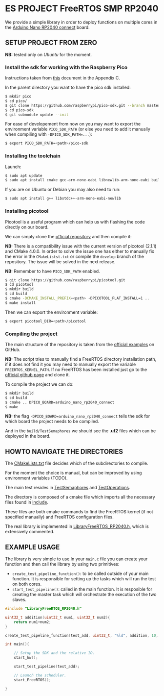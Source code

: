 # ES PROJECT FreeRTOS SMP RP2040

We provide a simple library in order to deploy functions on multiple cores in the [Arduino Nano RP2040 connect](https://docs.arduino.cc/hardware/nano-rp2040-connect/) board.

## SETUP PROJECT FROM ZERO

**NB:** tested only on *Ubuntu* for the moment.

### Install the sdk for working with the Raspberry Pico

Instructions taken from [this](https://datasheets.raspberrypi.com/pico/getting-started-with-pico.pdf) document in the Appendix C.

In the parent directory you want to have the pico sdk installed:

```bash
$ mkdir pico
$ cd pico/
$ git clone https://github.com/raspberrypi/pico-sdk.git --branch master
$ cd pico-sdk
$ git submodule update --init
```

For ease of developement from now on you may want to export the environment variable `PICO_SDK_PATH` (or else you need to add it manually when compiling with `-DPICO_SDK_PATH=...`):

```bash
$ export PICO_SDK_PATH=<path>/pico-sdk
```
 
### Installing the toolchain

Launch:

```bash
$ sudo apt update
$ sudo apt install cmake gcc-arm-none-eabi libnewlib-arm-none-eabi build-essential
```

If you are on Ubuntu or Debian you may also need to run:

```bash
$ sudo apt install g++ libstdc++-arm-none-eabi-newlib
```

### Installing picotool

Picotool is a useful program which can help us with flashing the code directly on our board.

We can simply clone the [official repository](https://github.com/raspberrypi/picotool) and then compile it:

**NB:** There is a compatibility issue with the current version of picotool (2.1.1) and CMake 4.0.0. In order to solve the issue one has either to manually fix the error in the `CMakeListst.txt` or compile the `develop` branch of the repository. The issue will be solved in the next release.

**NB:** Remember to have `PICO_SDK_PATH` enabled.

```bash
$ git clone https://github.com/raspberrypi/picotool.git
$ cd picotool
$ mkdir build
$ cd build
$ cmake -DCMAKE_INSTALL_PREFIX=<path> -DPICOTOOL_FLAT_INSTALL=1 ..
$ make install
```

Then we can export the environment variable:

```bash
$ export picotool_DIR=<path>/picotool
```

### Compiling the project

The main structure of the repository is taken from the [official examples](https://github.com/FreeRTOS/FreeRTOS-Community-Supported-Demos) on GitHub.

**NB:** The script tries to manually find a FreeRTOS directory installation path, if it does not find it you may need to manually export the variable `FREERTOS_KERNEL_PATH`. If no FreeRTOS has been installed just go to the [official github page](https://github.com/FreeRTOS/FreeRTOS-Kernel/tree/7ce8266bc5c6e13534959179295d7ec25f9e438c) and clone it.

To compile the project we can do:

```bash
$ mkdir build
$ cd build
$ cmake .. DPICO_BOARD=arduino_nano_rp2040_connect
$ make
```

**NB:** the flag `-DPICO_BOARD=arduino_nano_rp2040_connect` tells the sdk for which board the project needs to be compiled.

And in the `build/TestSemaphores` we should see the **.uf2** files which can be deployed in the board.

## HOWTO NAVIGATE THE DIRECTORIES

The [CMakeLists.txt](./CMakeLists.txt) file decides which of the subdirectories to compile. 

For the moment the choice is manual, but can be improved by using environment variables (TODO).

The main test resides in [TestSemaphores](./TestSemaphores/) and [TestOperations](./TestOperations/).

The directory is composed of a cmake file which imports all the necessary files found in [include](./include/).

These files are both cmake commands to find the FreeRTOS kernel (if not specified manually) and FreeRTOS configuration files.

The real library is implemented in [LibraryFreeRTOS_RP2040.h](./include/LibraryFreeRTOS_RP2040.h), which is extensively commented.

## EXAMPLE USAGE

The library is very simple to use.In your `main.c` file you can create your function and then call the library by using two primitives:

* `create_test_pipeline_function()`: to be called outside of your main function. It is responsible for setting up the tasks which will run the test on both cores.
* `start_test_pipeline()`: called in the main function. It is resposible for creating the master task which will orchestrate the execution of the two slaves.

```c
#include "LibraryFreeRTOS_RP2040.h"

uint32_t addition(uint32_t num1, uint32_t num2){
    return num1+num2;
}

create_test_pipeline_function(test_add, uint32_t, "%ld", addition, 10, 5);

int main(){

    // Setup the SDK and the relative IO.
    start_hw();

    start_test_pipeline(test_add);

    // Launch the scheduler.
    start_FreeRTOS();

}
```

#
